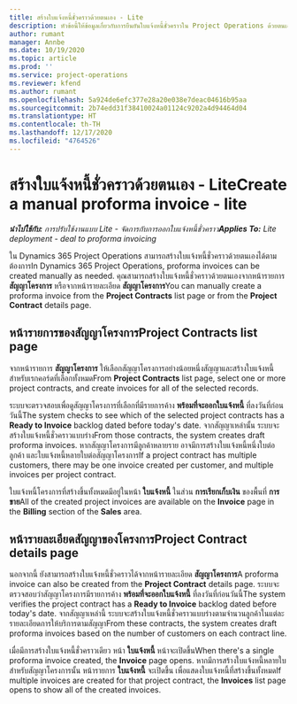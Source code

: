 ```yaml
---
title: สร้างใบแจ้งหนี้ชั่วคราวด้วยตนเอง - Lite
description: หัวข้อนี้ให้ข้อมูลเกี่ยวกับการยืนยันใบแจ้งหนี้ชั่วคราวใน Project Operations ด้วยตนเอง
author: rumant
manager: Annbe
ms.date: 10/19/2020
ms.topic: article
ms.prod: ''
ms.service: project-operations
ms.reviewer: kfend
ms.author: rumant
ms.openlocfilehash: 5a924de6efc377e28a20e038e7deac04616b95aa
ms.sourcegitcommit: 2b74edd31f38410024a01124c9202a4d94464d04
ms.translationtype: HT
ms.contentlocale: th-TH
ms.lasthandoff: 12/17/2020
ms.locfileid: "4764526"
---
```

# <a name="create-a-manual-proforma-invoice---lite"></a><span data-ttu-id="29591-103">สร้างใบแจ้งหนี้ชั่วคราวด้วยตนเอง - Lite</span><span class="sxs-lookup"><span data-stu-id="29591-103">Create a manual proforma invoice - lite</span></span>

<span data-ttu-id="29591-104">_**นำไปใช้กับ:** การปรับใช้งานแบบ Lite - จัดการกับการออกใบแจ้งหนี้ชั่วคราว_</span><span class="sxs-lookup"><span data-stu-id="29591-104">_**Applies To:** Lite deployment - deal to proforma invoicing_</span></span>

<span data-ttu-id="29591-105">ใน Dynamics 365 Project Operations สามารถสร้างใบแจ้งหนี้ชั่วคราวด้วยตนเองได้ตามต้องการ</span><span class="sxs-lookup"><span data-stu-id="29591-105">In Dynamics 365 Project Operations, proforma invoices can be created manually as needed.</span></span> <span data-ttu-id="29591-106">คุณสามารถสร้างใบแจ้งหนี้ชั่วคราวด้วยตนเองจากหน้ารายการ **สัญญาโครงการ** หรือจากหน้ารายละเอียด **สัญญาโครงการ**</span><span class="sxs-lookup"><span data-stu-id="29591-106">You can manually create a proforma invoice from the **Project Contracts** list page or from the **Project Contract** details page.</span></span>

##  <a name="project-contracts-list-page"></a><span data-ttu-id="29591-107">หน้ารายการของสัญญาโครงการ</span><span class="sxs-lookup"><span data-stu-id="29591-107">Project Contracts list page</span></span>

<span data-ttu-id="29591-108">จากหน้ารายการ **สัญญาโครงการ** ให้เลือกสัญญาโครงการอย่างน้อยหนึ่งสัญญาและสร้างใบแจ้งหนี้สำหรับเรกคอร์ดที่เลือกทั้งหมด</span><span class="sxs-lookup"><span data-stu-id="29591-108">From **Project Contracts** list page, select one or more project contracts, and create invoices for all of the selected records.</span></span>

<span data-ttu-id="29591-109">ระบบจะตรวจสอบเพื่อดูสัญญาโครงการที่เลือกที่มีรายการค้าง **พร้อมที่จะออกใบแจ้งหนี้** ที่ลงวันที่ก่อนวันนี้</span><span class="sxs-lookup"><span data-stu-id="29591-109">The system checks to see which of the selected project contracts has a **Ready to Invoice** backlog dated before today's date.</span></span> <span data-ttu-id="29591-110">จากสัญญาเหล่านั้น ระบบจะสร้างใบแจ้งหนี้ชั่วคราวแบบร่าง</span><span class="sxs-lookup"><span data-stu-id="29591-110">From those contracts, the system creates draft proforma invoices.</span></span> <span data-ttu-id="29591-111">หากสัญญาโครงการมีลูกค้าหลายราย อาจมีการสร้างใบแจ้งหนี้หนึ่งใบต่อลูกค้า และใบแจ้งหนี้หลายใบต่อสัญญาโครงการ</span><span class="sxs-lookup"><span data-stu-id="29591-111">If a project contract has multiple customers, there may be one invoice created per customer, and multiple invoices per project contract.</span></span>

<span data-ttu-id="29591-112">ใบแจ้งหนี้โครงการที่สร้างขึ้นทั้งหมดมีอยู่ในหน้า **ใบแจ้งหนี้** ในส่วน **การเรียกเก็บเงิน** ของพื้นที่ **การขาย**</span><span class="sxs-lookup"><span data-stu-id="29591-112">All of the created project invoices are available on the **Invoice** page in the **Billing** section of the **Sales** area.</span></span>

## <a name="project-contract-details-page"></a><span data-ttu-id="29591-113">หน้ารายละเอียดสัญญาของโครงการ</span><span class="sxs-lookup"><span data-stu-id="29591-113">Project Contract details page</span></span>

<span data-ttu-id="29591-114">นอกจากนี้ ยังสามารถสร้างใบแจ้งหนี้ชั่วคราวได้จากหน้ารายละเอียด **สัญญาโครงการ**</span><span class="sxs-lookup"><span data-stu-id="29591-114">A proforma invoice can also be created from the **Project Contract** details page.</span></span> <span data-ttu-id="29591-115">ระบบจะตรวจสอบว่าสัญญาโครงการมีรายการค้าง **พร้อมที่จะออกใบแจ้งหนี้** ที่ลงวันที่ก่อนวันนี้</span><span class="sxs-lookup"><span data-stu-id="29591-115">The system verifies the project contract has a **Ready to Invoice** backlog dated before today's date.</span></span> <span data-ttu-id="29591-116">จากสัญญาเหล่านี้ ระบบจะสร้างใบแจ้งหนี้ชั่วคราวแบบร่างตามจำนวนลูกค้าในแต่ละรายละเอียดการให้บริการตามสัญญา</span><span class="sxs-lookup"><span data-stu-id="29591-116">From these contracts, the system creates draft proforma invoices based on the number of customers on each contract line.</span></span>

<span data-ttu-id="29591-117">เมื่อมีการสร้างใบแจ้งหนี้ชั่วคราวเดียว หน้า **ใบแจ้งหนี้** หน้าจะเปิดขึ้น</span><span class="sxs-lookup"><span data-stu-id="29591-117">When there's a single proforma invoice created, the **Invoice** page opens.</span></span> <span data-ttu-id="29591-118">หากมีการสร้างใบแจ้งหนี้หลายใบสำหรับสัญญาโครงการนั้น หน้ารายการ **ใบแจ้งหนี้** จะเปิดขึ้น เพื่อแสดงใบแจ้งหนี้ที่สร้างขึ้นทั้งหมด</span><span class="sxs-lookup"><span data-stu-id="29591-118">If multiple invoices are created for that project contract, the **Invoices** list page opens to show all of the created invoices.</span></span>
